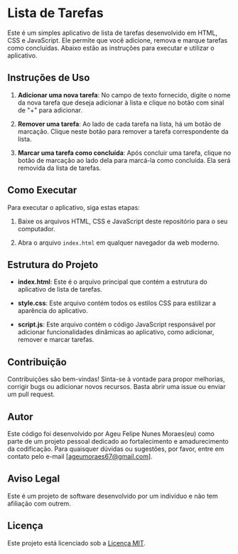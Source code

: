 
# Lista de Tarefas

Este é um simples aplicativo de lista de tarefas desenvolvido em HTML, CSS e JavaScript. Ele permite que você adicione, remova e marque tarefas como concluídas. Abaixo estão as instruções para executar e utilizar o aplicativo.

## Instruções de Uso

1. **Adicionar uma nova tarefa**: No campo de texto fornecido, digite o nome da nova tarefa que deseja adicionar à lista e clique no botão com sinal de "+" para adicionar.

2. **Remover uma tarefa**: Ao lado de cada tarefa na lista, há um botão de marcação. Clique neste botão para remover a tarefa correspondente da lista.

3. **Marcar uma tarefa como concluída**: Após concluir uma tarefa, clique no botão de marcação ao lado dela para marcá-la como concluída. Ela será removida da lista de tarefas.

## Como Executar

Para executar o aplicativo, siga estas etapas:

1. Baixe os arquivos HTML, CSS e JavaScript deste repositório para o seu computador.

2. Abra o arquivo `index.html` em qualquer navegador da web moderno.

## Estrutura do Projeto

- **index.html**: Este é o arquivo principal que contém a estrutura do aplicativo de lista de tarefas.

- **style.css**: Este arquivo contém todos os estilos CSS para estilizar a aparência do aplicativo.

- **script.js**: Este arquivo contém o código JavaScript responsável por adicionar funcionalidades dinâmicas ao aplicativo, como adicionar, remover e marcar tarefas.

## Contribuição

Contribuições são bem-vindas! Sinta-se à vontade para propor melhorias, corrigir bugs ou adicionar novos recursos. Basta abrir uma issue ou enviar um pull request.

## Autor

Este código foi desenvolvido por Ageu Felipe Nunes Moraes(eu) como parte de um projeto pessoal dedicado ao fortalecimento e amadurecimento da codificação. Para quaisquer dúvidas ou sugestões, por favor, entre em contato pelo e-mail [ageumoraes67@gmail.com].

## Aviso Legal

Este é um projeto de software desenvolvido por um indivíduo e não tem afiliação com outrem.

## Licença

Este projeto está licenciado sob a [Licença MIT](LICENSE).
